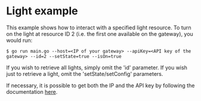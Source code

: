 # Light example

This example shows how to interact with a specified light resource. To turn on the light at resource ID 2 (i.e. the first one available on the gateway), you would run:

```
$ go run main.go --host=<IP of your gateway> --apiKey=<API key of the gateway> --id=2 --setState=true --isOn=true
```

If you wish to retrieve all lights, simply omit the 'id' parameter.
If you wish just to retrieve a light, omit the 'setState/setConfig' parameters.

If necessary, it is possible to get both the IP and the API key by following the documentation [here](https://dresden-elektronik.github.io/deconz-rest-doc/getting_started/).
